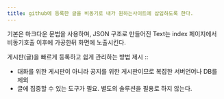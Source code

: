 ```yaml
---
title: github에 등록한 글을 비동기로 내가 원하는사이트에 삽입하도록 한다. 
---
```


기본은 마크다운 문법을 사용하며, JSON 구조로 만들어진 Text는 index 페이지에서 비동기호출 이후에 가공한뒤 화면에 노출시킨다. 

게시판(글)을 빠르게 등록하고 쉽게 관리하는 방법 제시 ::

- 대화를 위한 게시판이 아니라 공지를 위한 게시판이므로 복잡한 서버언어나 DB를 제외
- 글에 집중할 수 있는 도구가 필요. 별도의 솔루션을 필용로 하지 않는다.


